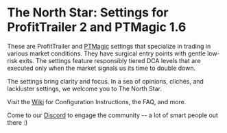 # The North Star: Settings for ProfitTrailer 2 and PTMagic 1.6
These are ProfitTrailer and [PTMagic](http://www.profit-trailer-magic.com) settings that specialize in trading in various market conditions. They have surgical entry points with gentle low-risk exits. The settings feature responsibly tiered DCA levels that are executed only when the market signals us its time to double down.

The settings bring clarity and focus. In a sea of opinions, clichés, and lackluster settings, we welcome you to The North Star.

Visit the [Wiki](https://github.com/stevenshizzleh/the-north-star/wiki) for Configuration Instructions, the FAQ, and more.

Come to our [Discord](https://discord.gg/34bxedy) to engage the community -- a lot of smart people out there :) 
